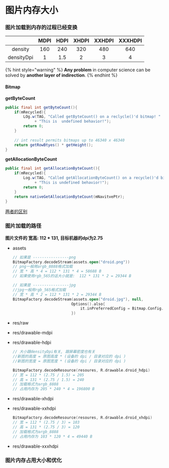 # 图片内存大小

### 图片加载到内存的过程已经变换

|            | MDPI | HDPI | XHDPI | XXHDPI | XXXHDPI |
| :--------: | :--: | :--: | :---: | :----: | :-----: |
|  density   | 160  | 240  |  320  |  480   |   640   |
| densityDpi |  1   | 1.5  |   2   |   3    |    4    |

{% hint style="warning" %}
**Any problem** in computer science can be solved by **another layer of indirection**.
{% endhint %}

#### Bitmap

**getByteCount**

```java
public final int getByteCount(){
    if(mRecycled){
        LOg.w(TAG, "Called getByteCount() on a reclycle()'d bitmap! "
             + "This is  undefined behavior!");
        return 0;
    }
    
    // int result permits bitmaps up to 46340 x 46340
    return getRowBtyes() * getHeight();
}
```

**getAllocationByteCount**

```java
public final int getAllocationByteCount(){
    if(mRecycled){
        Log.w(TAG, "Called getAllocationByteCount() on a recycle()'d bitmap! "
             + "This is undefined behavior!");
        return 0;
    }
    return nativeGetAllocationByteCount(mNavitvePtr);
}
```

[两者的区别](https://juejin.cn/post/6844903604822736909)

### 图片加载的路径

**图片文件的 宽高: 112 * 131, 目标机器的dpi为2.75**

* assets

  ```kotlin
  // 如果是 ----------------png
  BitmapFactory.decodeStream(assets.open("droid.png"))
  // png一般用argb_8888格式加载  
  // 宽 * 高 * 4 = 112 * 131 * 4 = 58688 B
  // 如果使用rgb_565的话大小就是:  112 * 131 * 2 = 29344 B
  
  // 如果是 ----------------jpg
  //jpg一般用rgb_565格式加载
  // 宽 * 高 * 2 = 112 * 131 * 2 = 29344 B
  BitmapFactory.decodeStream(assets.open("droid.jpg"), null,
                            Options().also{
                                it.inPreferredConfig = Bitmap.Config.RGB_565
                            })
  ```

* res/raw

* res/drawable-mdpi

* res/drawable-hdpi

  ```kotlin
  // 大小跟densityDpi有关, 跟屏幕密度也有关
  //新图的高度 = 原图高度 * (设备的 dpi / 目录对应的 dpi )
  //新图的宽度 = 原图宽度 * (设备的 dpi / 目录对应的 dpi )
  
  BitmapFactory.decodeResource(resoures, R.drawable.droid_hdpi)
  // 宽 = 112 * (2.75 / 1.5) = 205
  // 高 = 131 * (2.75 / 1.5) = 240
  // 加载格式为argb_8888
  // 占用内存为 205 * 240 * 4 = 196800 B
  ```

* res/drawable-xhdpi

* res/drawable-xxhdpi

  ```kotlin
  BitmapFactory.decodeResource(resoures, R.drawable.droid_xhdpi)
  // 宽 = 112 * (2.75 / 3) = 103
  // 高 = 131 * (2.75 / 3) = 120
  // 加载格式为argb_8888
  // 占用内存为 103 * 120 * 4 = 49440 B
  ```

* res/drawable-xxxhdpi

### 图片内存占用大小和优化

